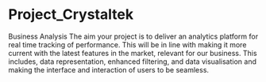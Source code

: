 # Project_Crystaltek
Business Analysis 
The aim your project is to deliver an analytics platform for real time tracking of performance. This will be in line with making it more current with the latest features in the market, relevant for our business. This includes, data representation, enhanced filtering, and data visualisation and making the interface and interaction of users to be seamless.
